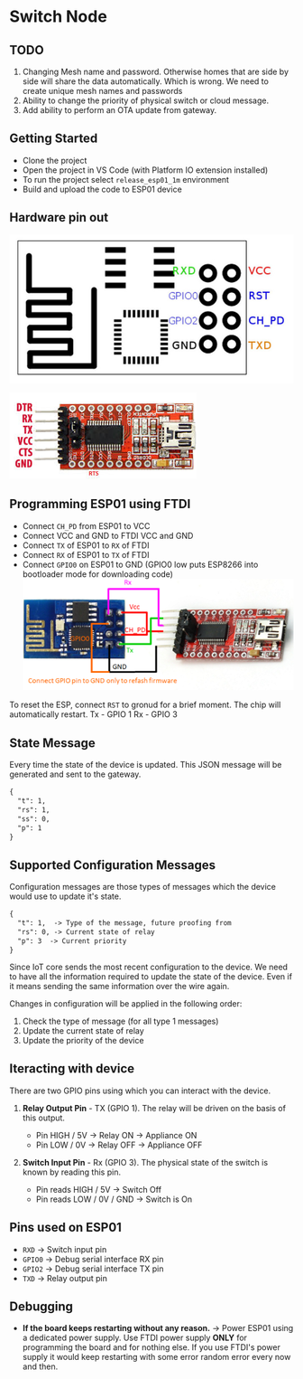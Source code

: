 # Switch Node

## TODO

  1. Changing Mesh name and password. Otherwise homes that are side by side will share the data automatically. Which is wrong. We need to create unique mesh names and passwords
  2. Ability to change the priority of physical switch or cloud message.
  3. Add ability to perform an OTA update from gateway.

## Getting Started

  - Clone the project
  - Open the project in VS Code (with Platform IO extension installed)
  - To run the project select `release_esp01_1m` environment
  - Build and upload the code to ESP01 device

## Hardware pin out
![Image of ESP01s pin description](media/esp01s-pinout.jpg)

![Image of FTDI USB to TTL pinout](media/ftdi-pinout.jpeg)

## Programming ESP01 using FTDI

  - Connect `CH_PD` from ESP01 to VCC
  - Connect VCC and GND to FTDI VCC and GND
  - Connect `TX` of ESP01 to `RX` of FTDI
  - Connect `RX` of ESP01 to `TX` of FTDI
  - Connect `GPIO0` on ESP01 to GND (GPIO0 low puts ESP8266 into bootloader mode for downloading code)
![Programming ESP01](media/programming-esp01.png)

To reset the ESP, connect `RST` to gronud for a brief moment. The chip will automatically restart.
Tx - GPIO 1
Rx - GPIO 3

## State Message
Every time the state of the device is updated. This JSON message will be generated and sent to the gateway.
```
{
  "t": 1,
  "rs": 1,
  "ss": 0,
  "p": 1
}
```

## Supported Configuration Messages
Configuration messages are those types of messages which the device would use to update it's state.

```
{
  "t": 1,  -> Type of the message, future proofing from
  "rs": 0, -> Current state of relay
  "p": 3  -> Current priority
}
```

Since IoT core sends the most recent configuration to the device. We need to have all the information required to update the state of the device. Even if it means sending the same information over the wire again.

Changes in configuration will be applied in the following order:
1. Check the type of message (for all type 1 messages)
2. Update the current state of relay
3. Update the priority of the device


## Iteracting with device
There are two GPIO pins using which you can interact with the device.
  1. **Relay Output Pin** - TX (GPIO 1). The relay will be driven on the basis of this output.
     - Pin HIGH / 5V -> Relay ON -> Appliance ON
     - Pin LOW / 0V -> Relay OFF -> Appliance OFF

  2. **Switch Input Pin** - Rx (GPIO 3). The physical state of the switch is known by reading this pin.
     - Pin reads HIGH / 5V -> Switch Off
     - Pin reads LOW / 0V / GND -> Switch is On

## Pins used on ESP01
  - `RXD` -> Switch input pin
  - `GPIO0` -> Debug serial interface RX pin
  - `GPIO2` -> Debug serial interface TX pin
  - `TXD` -> Relay output pin

## Debugging

  - **If the board keeps restarting without any reason.** -> Power ESP01 using a dedicated power supply. Use FTDI power supply **ONLY** for programming the board and for nothing else. If you use FTDI's power supply it would keep restarting with some error random error every now and then.